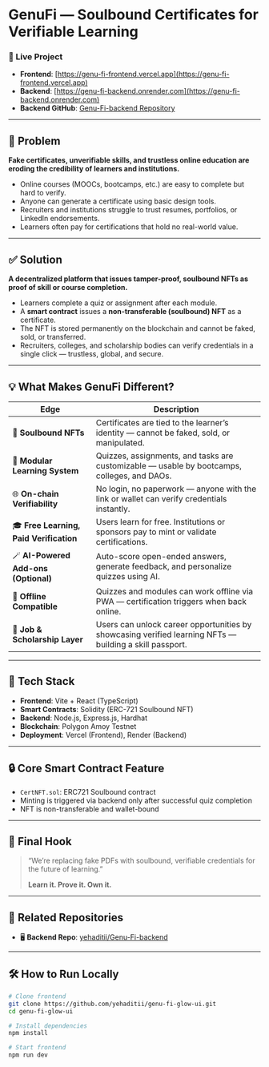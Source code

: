 # GenuFi — Soulbound Certificates for Verifiable Learning

### 🔗 Live Project

- **Frontend**: [https://genu-fi-frontend.vercel.app](https://genu-fi-frontend.vercel.app)
- **Backend**: [https://genu-fi-backend.onrender.com](https://genu-fi-backend.onrender.com)
- **Backend GitHub**: [Genu-Fi-backend Repository](https://github.com/yehaditii/Genu-Fi-backend)

---

## 🚨 Problem

**Fake certificates, unverifiable skills, and trustless online education are eroding the credibility of learners and institutions.**

- Online courses (MOOCs, bootcamps, etc.) are easy to complete but hard to verify.
- Anyone can generate a certificate using basic design tools.
- Recruiters and institutions struggle to trust resumes, portfolios, or LinkedIn endorsements.
- Learners often pay for certifications that hold no real-world value.

---

## ✅ Solution

**A decentralized platform that issues tamper-proof, soulbound NFTs as proof of skill or course completion.**

- Learners complete a quiz or assignment after each module.
- A **smart contract** issues a **non-transferable (soulbound) NFT** as a certificate.
- The NFT is stored permanently on the blockchain and cannot be faked, sold, or transferred.
- Recruiters, colleges, and scholarship bodies can verify credentials in a single click — trustless, global, and secure.

---

## 💡 What Makes GenuFi Different?

| Edge | Description |
|------|-------------|
| 🪪 **Soulbound NFTs** | Certificates are tied to the learner’s identity — cannot be faked, sold, or manipulated. |
| 🧠 **Modular Learning System** | Quizzes, assignments, and tasks are customizable — usable by bootcamps, colleges, and DAOs. |
| 🌐 **On-chain Verifiability** | No login, no paperwork — anyone with the link or wallet can verify credentials instantly. |
| 🎓 **Free Learning, Paid Verification** | Users learn for free. Institutions or sponsors pay to mint or validate certifications. |
| 🪄 **AI-Powered Add-ons (Optional)** | Auto-score open-ended answers, generate feedback, and personalize quizzes using AI. |
| 🔗 **Offline Compatible** | Quizzes and modules can work offline via PWA — certification triggers when back online. |
| 💼 **Job & Scholarship Layer** | Users can unlock career opportunities by showcasing verified learning NFTs — building a skill passport. |

---

## 🧠 Tech Stack

- **Frontend**: Vite + React (TypeScript)
- **Smart Contracts**: Solidity (ERC-721 Soulbound NFT)
- **Backend**: Node.js, Express.js, Hardhat
- **Blockchain**: Polygon Amoy Testnet
- **Deployment**: Vercel (Frontend), Render (Backend)

---

## 🔒 Core Smart Contract Feature

- `CertNFT.sol`: ERC721 Soulbound contract
- Minting is triggered via backend only after successful quiz completion
- NFT is non-transferable and wallet-bound

---

## 🎯 Final Hook

> “We’re replacing fake PDFs with soulbound, verifiable credentials for the future of learning.”  
>  
> **Learn it. Prove it. Own it.**

---

## 📁 Related Repositories

- 🖥️ **Backend Repo**: [yehaditii/Genu-Fi-backend](https://github.com/yehaditii/Genu-Fi-backend)

---

## 🛠️ How to Run Locally

```bash
# Clone frontend
git clone https://github.com/yehaditii/genu-fi-glow-ui.git
cd genu-fi-glow-ui

# Install dependencies
npm install

# Start frontend
npm run dev
